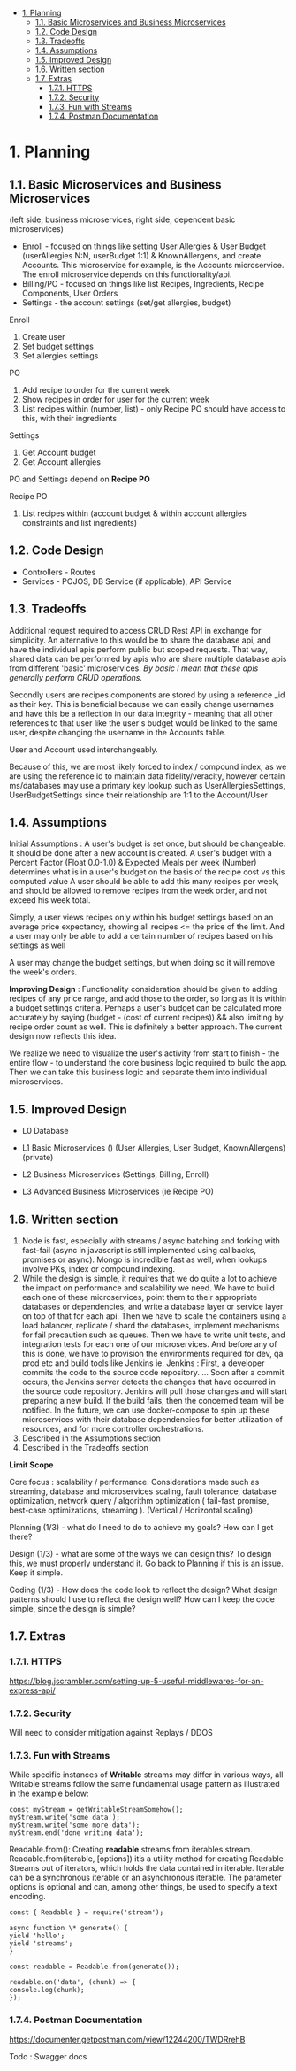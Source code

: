 - [1. Planning](#1-planning)
  - [1.1. Basic Microservices and Business Microservices](#11-basic-microservices-and-business-microservices)
  - [1.2. Code Design](#12-code-design)
  - [1.3. Tradeoffs](#13-tradeoffs)
  - [1.4. Assumptions](#14-assumptions)
  - [1.5. Improved Design](#15-improved-design)
  - [1.6. Written section](#16-written-section)
  - [1.7. Extras](#17-extras)
    - [1.7.1. HTTPS](#171-https)
    - [1.7.2. Security](#172-security)
    - [1.7.3. Fun with Streams](#173-fun-with-streams)
    - [1.7.4. Postman Documentation](#174-postman-documentation)

# 1. Planning

## 1.1. Basic Microservices and Business Microservices

(left side, business microservices, right side, dependent basic microservices)

- Enroll - focused on things like setting User Allergies & User Budget (userAllergies N:N, userBudget 1:1) & KnownAllergens, and create Accounts. This microservice for example, is the Accounts microservice. The enroll microservice depends on this functionality/api.
- Billing/PO - focused on things like list Recipes, Ingredients, Recipe Components, User Orders
- Settings - the account settings (set/get allergies, budget)

Enroll

1. Create user
2. Set budget settings
3. Set allergies settings

PO

1. Add recipe to order for the current week
2. Show recipes in order for user for the current week
3. List recipes within (number, list) - only Recipe PO should have access to this, with their ingredients

Settings

1. Get Account budget
2. Get Account allergies

PO and Settings depend on **Recipe PO**

Recipe PO

1. List recipes within (account budget & within account allergies constraints and list ingredients)

## 1.2. Code Design

- Controllers - Routes
- Services - POJOS, DB Service (if applicable), API Service

## 1.3. Tradeoffs

Additional request required to access CRUD Rest API in exchange for simplicity. An alternative to this would be to
share the database api, and have the individual apis perform public but scoped requests. That way, shared data can be
performed by apis who are share multiple database apis from different 'basic' microservices. _By basic I mean that these
apis generally perform CRUD operations._

Secondly users are recipes components are stored by using a reference \_id as their key. This is beneficial because we can easily
change usernames and have this be a reflection in our data integrity - meaning that all other references to that user like the user's
budget would be linked to the same user, despite changing the username in the Accounts table.

User and Account used interchangeably.

Because of this, we are most likely forced to index / compound index, as we are using the reference id to maintain data fidelity/veracity,
however certain ms/databases may use a primary key lookup such as UserAllergiesSettings, UserBudgetSettings since their relationship are 1:1 to the Account/User

## 1.4. Assumptions

Initial Assumptions : A user's budget is set once, but should be changeable. It should be done after a new account is created.
A user's budget with a Percent Factor (Float 0.0-1.0) & Expected Meals per week (Number) determines what is in a user's budget on the basis of the
recipe cost vs this computed value
A user should be able to add this many recipes per week, and should be allowed to remove recipes from the week order, and not exceed his week total.

Simply, a user views recipes only within his budget settings based on an average price expectancy, showing all recipes <= the price of the limit.
And a user may only be able to add a certain number of recipes based on his settings as well

A user may change the budget settings, but when doing so it will remove the week's orders.

**Improving Design** : Functionality consideration should be given to adding recipes of any price range, and add those to the order, so long as it is within a budget settings criteria. Perhaps a user's budget can be calculated more accurately by saying (budget - (cost of current recipes)) && also limiting by
recipe order count as well. This is definitely a better approach. The current design now reflects this idea.

We realize we need to visualize the user's activity from start to finish - the entire flow - to understand the core business logic required to
build the app. Then we can take this business logic and separate them into individual microservices.

## 1.5. Improved Design

- L0 Database

- L1 Basic Microservices () (User Allergies, User Budget, KnownAllergens) (private)

- L2 Business Microservices (Settings, Billing, Enroll)

- L3 Advanced Business Microservices (ie Recipe PO)

## 1.6. Written section

1. Node is fast, especially with streams / async batching and forking with fast-fail (async in javascript is still implemented using callbacks, promises or async). Mongo is incredible fast as well, when lookups involve PKs, index or compound indexing.
2. While the design is simple, it requires that we do quite a lot to achieve the impact on performance and scalability we need. We have to build each one of these microservices, point them to their appropriate databases or dependencies, and write a database layer or service layer on top of that for each api. Then we have to scale the containers using a load balancer, replicate / shard the databases, implement mechanisms for fail precaution such as queues. Then we have to write unit tests, and integration tests for each one of our microservices. And before any of this is done, we have to provision the environments required for dev, qa prod etc and build tools like Jenkins
   ie. Jenkins : First, a developer commits the code to the source code repository. ... Soon after a commit occurs, the Jenkins server detects the changes that have occurred in the source code repository. Jenkins will pull those changes and will start preparing a new build. If the build fails, then the concerned team will be notified.
   In the future, we can use docker-compose to spin up these microservices with their database dependencies for better utilization of resources, and for more controller orchestrations.
3. Described in the Assumptions section
4. Described in the Tradeoffs section

**Limit Scope**

Core focus : scalability / performance. Considerations made such as streaming, database and microservices scaling, fault tolerance, database optimization, network query / algorithm optimization ( fail-fast promise, best-case optimizations, streaming ). (Vertical / Horizontal scaling)

Planning (1/3) - what do I need to do to achieve my goals? How can I get there?

Design (1/3) - what are some of the ways we can design this? To design this, we must properly understand it. Go back to Planning if this is an issue. Keep it simple.

Coding (1/3) - How does the code look to reflect the design? What design patterns should I use to reflect the design well? How can I keep the code simple, since the design is simple?

## 1.7. Extras

### 1.7.1. HTTPS

https://blog.jscrambler.com/setting-up-5-useful-middlewares-for-an-express-api/

### 1.7.2. Security

Will need to consider mitigation against Replays / DDOS

### 1.7.3. Fun with Streams

While specific instances of **Writable** streams may differ in various ways, all Writable streams follow the same fundamental usage pattern as illustrated in the example below:

```
const myStream = getWritableStreamSomehow();
myStream.write('some data');
myStream.write('some more data');
myStream.end('done writing data');
```

Readable.from(): Creating **readable** streams from iterables
stream. Readable.from(iterable, [options]) it’s a utility method for creating Readable Streams out of iterators, which holds the data contained in iterable. Iterable can be a synchronous iterable or an asynchronous iterable. The parameter options is optional and can, among other things, be used to specify a text encoding.

```
const { Readable } = require('stream');

async function \* generate() {
yield 'hello';
yield 'streams';
}

const readable = Readable.from(generate());

readable.on('data', (chunk) => {
console.log(chunk);
});
```

### 1.7.4. Postman Documentation

https://documenter.getpostman.com/view/12244200/TWDRrehB

Todo : Swagger docs
